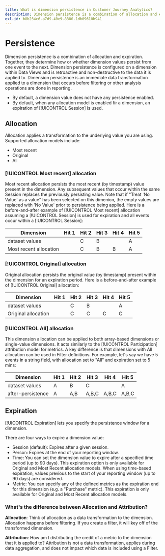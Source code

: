 ```yaml
---
title: What is dimension persistence in Customer Journey Analytics?
description: Dimension persistence is a combination of allocation and expiration. Together, they determine how or whether dimension values persist from one event to the next.
exl-id: b8b234c6-a7d9-40e9-8380-1db09610b941
---
```

# Persistence

Dimension persistence is a combination of allocation and expiration. Together, they determine how or whether dimension values persist from one event to the next. Dimension persistence is configured on a dimension within Data Views and is retroactive and non-destructive to the data it is applied to. Dimension persistence is an immediate data transformation applied to a dimension that occurs before filtering or other analysis operations are done in reporting.

* By default, a dimension value does not have any persistence enabled. 
* By default, when any allocation model is enabled fir a dimension, an expiration of [!UICONTROL Session] is used.

## Allocation

Allocation applies a transformation to the underlying value you are using. Supported allocation models include:

* Most recent
* Original
* All

### [!UICONTROL Most recent] allocation

Most recent allocation persists the most recent (by timestamp) value present in the dimension. Any subsequent values that occur within the same Session replaces the previously persisting value. Note that if "Treat 'No Value' as a value" has been selected on this dimenion, the empty values are replaced with 'No Value' prior to persistence being applied. Here is a before-and-after example of [!UICONTROL Most recent] allocation assuming a [!UICONTROL Session] is used for expiration and all events occur within a [!UICONTROL Session]:

| Dimension | Hit 1 | Hit 2 | Hit 3 | Hit 4 | Hit 5 |
| --- | --- | --- | --- | --- | --- |
| dataset values |  | C | B |  | A |
| Most recent allocation |  | C | B | B | A |

### [!UICONTROL Original] allocation

Original allocation persists the original value (by timestamp) present within the dimension for an expiration period. Here is a before-and-after example of [!UICONTROL Original] allocation:

| Dimension | Hit 1 | Hit 2 | Hit 3 | Hit 4 | Hit 5 |
| --- | --- | --- | --- | --- | --- |
| dataset values |  | C | B |  | A |
| Original allocation |  | C | C | C | C |

### [!UICONTROL All] allocation

This dimension allocation can be applied to both array-based dimensions or single-value dimensions. It acts similarly to the [!UICONTROL Participation] attribution model for metrics. A key difference is that dimensions with All allocation can be used in Filter definitions. For example, let's say we have 5 events in a string field, with allocation set to "All" and expiration set to 5 mins:

| Dimension | Hit 1 | Hit 2 | Hit 3 | Hit 4 | Hit 5 |
| --- | --- | --- | --- | --- | --- |
| dataset values | A | B | C |  | A |
| after-persistence | A | A,B | A,B,C | A,B,C | A,B,C |

## Expiration

[!UICONTROL Expiration] lets you specify the persistence window for a dimension.

There are four ways to expire a dimension value:

* Session (default): Expires after a given session.
* Person: Expires at the end of your reporting window.
* Time: You can set the dimension value to expire after a specified time period (up to 90 days). This expiration option is only available for Original and Most Recent allocation models. When using time-based expiration, values previous to the start of your reporting window (up to 90 days) are considered.
* Metric: You can specify any of the defined metrics as the expiration end for this dimension (e.g. a "Purchase" metric). This expiration is only available for Original and Most Recent allocation models.

### What's the difference between Allocation and Attribution?

**Allocation**: Think of allocation as a data transformation to the dimension. Allocation happens before filtering. If you create a filter, it will key off of the transformed dimension.

**Attribution**: How am I distributing the credit of a metric to the dimension that it is applied to? Attribution is not a data transformation, applies during data aggregation, and does not impact which data is included using a Filter.
